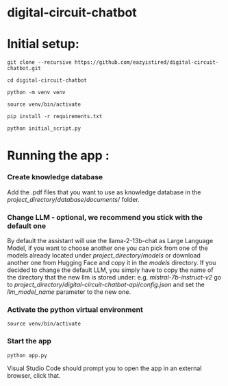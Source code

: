 # digital-circuit-chatbot

# Initial setup:
``` git clone --recursive https://github.com/eazyistired/digital-circuit-chatbot.git ```

``` cd digital-circuit-chatbot ```

``` python -m venv venv ```

``` source venv/bin/activate ```

``` pip install -r requirements.txt ```

``` python initial_script.py ```

# Running the app :

### Create knowledge database

Add the .pdf files that you want to use as knowledge database in the *project_directory*/*database*/*documents*/ folder. 

### Change LLM - optional, we recommend you stick with the default one

By default the assistant will use the llama-2-13b-chat as Large Language Model, if you want to choose another one you can pick from one of the models already located under *project_directory*/*models* or download another one from Hugging Face and copy it in the *models* directory. If you decided to change the default LLM, you simply have to copy the name of the directory that the new llm is stored under: e.g. *mistral-7b-instruct-v2* go to *project_directory*/*digital-circuit-chatbot-api*/*config.json* and set the *llm_model_name* parameter to the new one.

### Activate the python virtual environment

```source venv/bin/activate```

### Start the app

``` python app.py ```

Visual Studio Code should prompt you to open the app in an external browser, click that.
